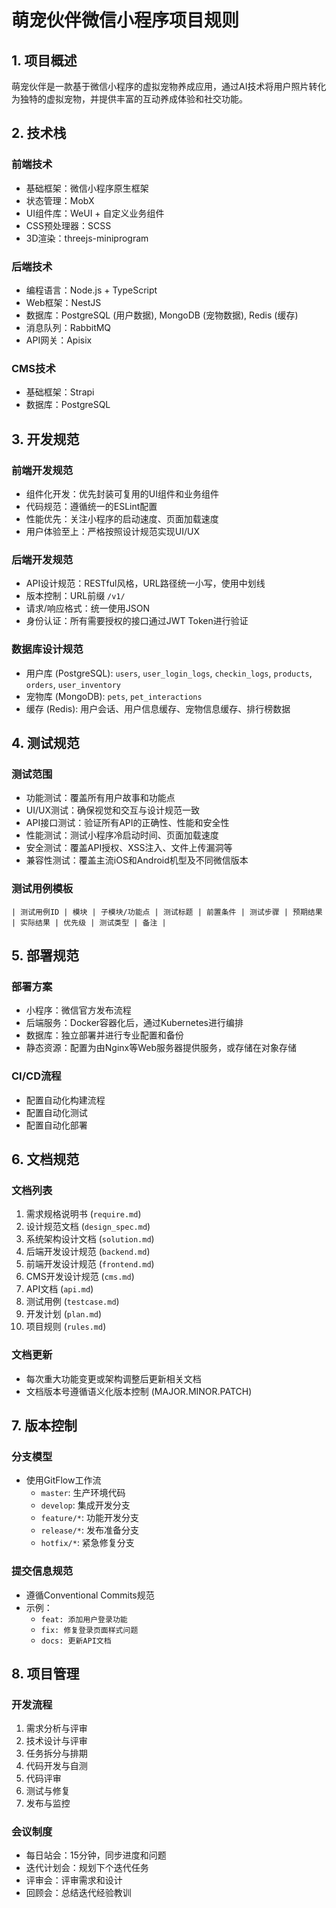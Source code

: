 # 萌宠伙伴微信小程序项目规则

## 1. 项目概述

萌宠伙伴是一款基于微信小程序的虚拟宠物养成应用，通过AI技术将用户照片转化为独特的虚拟宠物，并提供丰富的互动养成体验和社交功能。

## 2. 技术栈

### 前端技术
- 基础框架：微信小程序原生框架
- 状态管理：MobX
- UI组件库：WeUI + 自定义业务组件
- CSS预处理器：SCSS
- 3D渲染：threejs-miniprogram

### 后端技术
- 编程语言：Node.js + TypeScript
- Web框架：NestJS
- 数据库：PostgreSQL (用户数据), MongoDB (宠物数据), Redis (缓存)
- 消息队列：RabbitMQ
- API网关：Apisix

### CMS技术
- 基础框架：Strapi
- 数据库：PostgreSQL

## 3. 开发规范

### 前端开发规范
- 组件化开发：优先封装可复用的UI组件和业务组件
- 代码规范：遵循统一的ESLint配置
- 性能优先：关注小程序的启动速度、页面加载速度
- 用户体验至上：严格按照设计规范实现UI/UX

### 后端开发规范
- API设计规范：RESTful风格，URL路径统一小写，使用中划线
- 版本控制：URL前缀 `/v1/`
- 请求/响应格式：统一使用JSON
- 身份认证：所有需要授权的接口通过JWT Token进行验证

### 数据库设计规范
- 用户库 (PostgreSQL): `users`, `user_login_logs`, `checkin_logs`, `products`, `orders`, `user_inventory`
- 宠物库 (MongoDB): `pets`, `pet_interactions`
- 缓存 (Redis): 用户会话、用户信息缓存、宠物信息缓存、排行榜数据

## 4. 测试规范

### 测试范围
- 功能测试：覆盖所有用户故事和功能点
- UI/UX测试：确保视觉和交互与设计规范一致
- API接口测试：验证所有API的正确性、性能和安全性
- 性能测试：测试小程序冷启动时间、页面加载速度
- 安全测试：覆盖API授权、XSS注入、文件上传漏洞等
- 兼容性测试：覆盖主流iOS和Android机型及不同微信版本

### 测试用例模板
```
| 测试用例ID | 模块 | 子模块/功能点 | 测试标题 | 前置条件 | 测试步骤 | 预期结果 | 实际结果 | 优先级 | 测试类型 | 备注 |
```

## 5. 部署规范

### 部署方案
- 小程序：微信官方发布流程
- 后端服务：Docker容器化后，通过Kubernetes进行编排
- 数据库：独立部署并进行专业配置和备份
- 静态资源：配置为由Nginx等Web服务器提供服务，或存储在对象存储

### CI/CD流程
- 配置自动化构建流程
- 配置自动化测试
- 配置自动化部署

## 6. 文档规范

### 文档列表
1. 需求规格说明书 (`require.md`)
2. 设计规范文档 (`design_spec.md`)
3. 系统架构设计文档 (`solution.md`)
4. 后端开发设计规范 (`backend.md`)
5. 前端开发设计规范 (`frontend.md`)
6. CMS开发设计规范 (`cms.md`)
7. API文档 (`api.md`)
8. 测试用例 (`testcase.md`)
9. 开发计划 (`plan.md`)
10. 项目规则 (`rules.md`)

### 文档更新
- 每次重大功能变更或架构调整后更新相关文档
- 文档版本号遵循语义化版本控制 (MAJOR.MINOR.PATCH)

## 7. 版本控制

### 分支模型
- 使用GitFlow工作流
  - `master`: 生产环境代码
  - `develop`: 集成开发分支
  - `feature/*`: 功能开发分支
  - `release/*`: 发布准备分支
  - `hotfix/*`: 紧急修复分支

### 提交信息规范
- 遵循Conventional Commits规范
- 示例：
  - `feat: 添加用户登录功能`
  - `fix: 修复登录页面样式问题`
  - `docs: 更新API文档`

## 8. 项目管理

### 开发流程
1. 需求分析与评审
2. 技术设计与评审
3. 任务拆分与排期
4. 代码开发与自测
5. 代码评审
6. 测试与修复
7. 发布与监控

### 会议制度
- 每日站会：15分钟，同步进度和问题
- 迭代计划会：规划下个迭代任务
- 评审会：评审需求和设计
- 回顾会：总结迭代经验教训